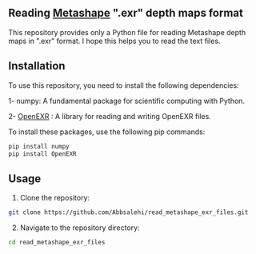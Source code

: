 ## Reading [Metashape](https://www.agisoft.com/) ".exr" depth maps format
This repository provides only a Python file for reading Metashape depth maps in ".exr" format. I hope this helps you to read the text files.

## Installation

To use this repository, you need to install the following dependencies:

1- numpy: A fundamental package for scientific computing with Python.


2- [OpenEXR](https://openexr.com/en/latest/) : A library for reading and writing OpenEXR files.

To install these packages, use the following pip commands:

```bash
pip install numpy
pip install OpenEXR
```

## Usage

1. Clone the repository:

```bash 
git clone https://github.com/Abbsalehi/read_metashape_exr_files.git
```
2. Navigate to the repository directory:
```bash
cd read_metashape_exr_files
```
